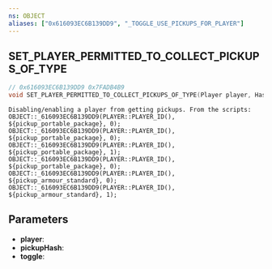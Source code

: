 ```yaml
---
ns: OBJECT
aliases: ["0x616093EC6B139DD9", "_TOGGLE_USE_PICKUPS_FOR_PLAYER"]
---
```

## SET_PLAYER_PERMITTED_TO_COLLECT_PICKUPS_OF_TYPE

```c
// 0x616093EC6B139DD9 0x7FADB4B9
void SET_PLAYER_PERMITTED_TO_COLLECT_PICKUPS_OF_TYPE(Player player, Hash pickupHash, BOOL toggle);
```

```
Disabling/enabling a player from getting pickups. From the scripts:
OBJECT::_616093EC6B139DD9(PLAYER::PLAYER_ID(), ${pickup_portable_package}, 0);
OBJECT::_616093EC6B139DD9(PLAYER::PLAYER_ID(), ${pickup_portable_package}, 0);
OBJECT::_616093EC6B139DD9(PLAYER::PLAYER_ID(), ${pickup_portable_package}, 1);
OBJECT::_616093EC6B139DD9(PLAYER::PLAYER_ID(), ${pickup_portable_package}, 0);
OBJECT::_616093EC6B139DD9(PLAYER::PLAYER_ID(), ${pickup_armour_standard}, 0);
OBJECT::_616093EC6B139DD9(PLAYER::PLAYER_ID(), ${pickup_armour_standard}, 1);
```

## Parameters
* **player**: 
* **pickupHash**: 
* **toggle**: 


